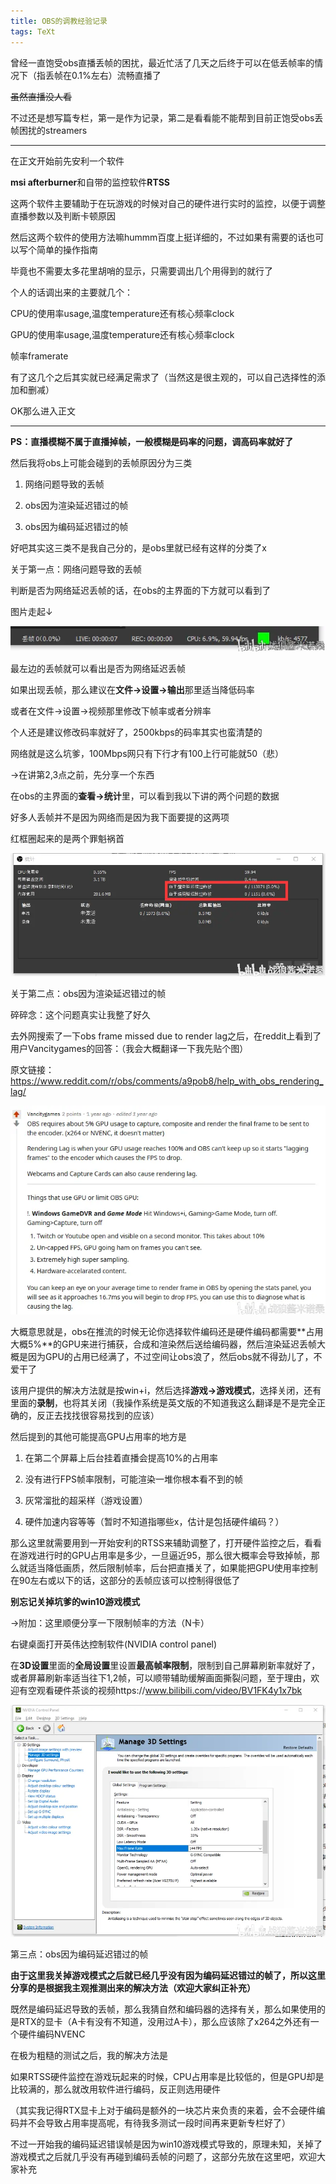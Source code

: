 ```yaml
---
title: OBS的调教经验记录
tags: TeXt
---
```

曾经一直饱受obs直播丢帧的困扰，最近忙活了几天之后终于可以在低丢帧率的情况下（指丢帧在0.1%左右）流畅直播了

~~虽然直播没人看~~

不过还是想写篇专栏，第一是作为记录，第二是看看能不能帮到目前正饱受obs丢帧困扰的streamers 

---
<!--more-->

在正文开始前先安利一个软件

**msi afterburner**和自带的监控软件**RTSS**

这两个软件主要辅助于在玩游戏的时候对自己的硬件进行实时的监控，以便于调整直播参数以及判断卡顿原因

然后这两个软件的使用方法嘛hummm百度上挺详细的，不过如果有需要的话也可以写个简单的操作指南

毕竟也不需要太多花里胡哨的显示，只需要调出几个用得到的就行了

个人的话调出来的主要就几个：

CPU的使用率usage,温度temperature还有核心频率clock

GPU的使用率usage,温度temperature还有核心频率clock

帧率framerate

有了这几个之后其实就已经满足需求了（当然这是很主观的，可以自己选择性的添加和删减）

OK那么进入正文 

---

**PS：直播模糊不属于直播掉帧，一般模糊是码率的问题，调高码率就好了**

然后我将obs上可能会碰到的丢帧原因分为三类

1. 网络问题导致的丢帧

2. obs因为渲染延迟错过的帧

3. obs因为编码延迟错过的帧

好吧其实这三类不是我自己分的，是obs里就已经有这样的分类了x



关于第一点：网络问题导致的丢帧

判断是否为网络延迟丢帧的话，在obs的主界面的下方就可以看到了

图片走起↓

![Alt text](1.png "obs下方信息栏示意，此obs版本为23.2.1")

最左边的丢帧就可以看出是否为网络延迟丢帧

如果出现丢帧，那么建议在**文件->设置->输出**那里适当降低码率

或者在文件->设置->视频那里修改下帧率或者分辨率

个人还是建议修改码率就好了，2500kbps的码率其实也蛮清楚的

网络就是这么坑爹，100Mbps网只有下行才有100上行可能就50（悲）



→在讲第2,3点之前，先分享一个东西

在obs的主界面的**查看->统计**里，可以看到我以下讲的两个问题的数据

好多人丢帧并不是因为网络而是因为我下面要提的这两项

红框圈起来的是两个罪魁祸首

![Alt text](2.png "红框圈起来的是两个罪魁祸首")

关于第二点：obs因为渲染延迟错过的帧

碎碎念：这个问题真实让我整了好久

去外网搜索了一下obs frame missed due to render lag之后，在reddit上看到了用户Vancitygames的回答：（我会大概翻译一下我先贴个图）

原文链接：https://www.reddit.com/r/obs/comments/a9pob8/help_with_obs_rendering_lag/ 

![Alt text](3.png "来自reddit（需那啥那啥那啥)")

大概意思就是，obs在推流的时候无论你选择软件编码还是硬件编码都需要**占用大概5%**的GPU来进行捕获，合成和渲染然后送给编码器，然后渲染延迟丢帧大概是因为GPU的占用已经满了，不过空间让obs浪了，然后obs就不得劲儿了，不爱干了

该用户提供的解决方法就是按win+i，然后选择**游戏->游戏模式**，选择关闭，还有里面的**录制**，也将其关闭（我操作系统是英文版的不知道我这么翻译是不是完全正确的，反正去找找很容易找到的应该）

然后提到的其他可能提高GPU占用率的地方是

1. 在第二个屏幕上后台挂着直播会提高10%的占用率

2. 没有进行FPS帧率限制，可能渲染一堆你根本看不到的帧

3. 灰常溜批的超采样（游戏设置）

4. 硬件加速内容等等（暂时不知道指哪些x，估计是包括硬件编码？）

那么这里就需要用到一开始安利的RTSS来辅助调整了，打开硬件监控之后，看看在游戏进行时的GPU占用率是多少，一旦逼近95，那么很大概率会导致掉帧，那么就适当降低画质，然后限制帧率，后台把直播关了，如果能把GPU使用率控制在90左右或以下的话，这部分的丢帧应该可以控制得很低了

**别忘记关掉坑爹的win10游戏模式** 

→附加：这里顺便分享一下限制帧率的方法（N卡）

右键桌面打开英伟达控制软件(NVIDIA control panel)

在**3D设置**里面的**全局设置**里设置**最高帧率限制**，限制到自己屏幕刷新率就好了，或者屏幕刷新率适当往下1,2帧，可以顺带辅助缓解画面撕裂问题，至于理由，欢迎有空观看硬件茶谈的视频https://www.bilibili.com/video/BV1FK4y1x7bk

![Alt text](4.png "英伟达控制面板展示（我的操作系统是英文所以界面是英文）")

第三点：obs因为编码延迟错过的帧

**由于这里我关掉游戏模式之后就已经几乎没有因为编码延迟错过的帧了，所以这里分享的是根据我主观推测出来的解决方法（欢迎大家纠正补充）**

既然是编码延迟导致的丢帧，那么我猜自然和编码器的选择有关，那么如果使用的是RTX的显卡（A卡有没有不知道，没用过A卡），那么应该除了x264之外还有一个硬件编码NVENC

在极为粗糙的测试之后，我的解决方法是

如果RTSS硬件监控在游戏玩起来的时候，CPU占用率是比较低的，但是GPU却是比较满的，那么就改用软件进行编码，反正则选用硬件

（其实我记得RTX显卡上对于编码是额外的一块芯片来负责的来着，会不会硬件编码并不会导致占用率提高呢，有待我多测试一段时间再来更新专栏好了）

不过一开始我的编码延迟错误帧是因为win10游戏模式导致的，原理未知，关掉了游戏模式之后就几乎没有再碰到编码丢帧的问题了，这部分先放在这里吧，欢迎大家补充 